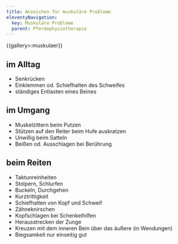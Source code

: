 ```yaml
---
title: Anzeichen für muskuläre Probleme
eleventyNavigation:
  key: Muskuläre Probleme
  parent: Pferdephysiotherapie
---
```

{{gallery>:muskulaer}}

## im Alltag

*  Senkrücken
*  Einklemmen od. Schiefhalten des Schweifes
*  ständiges Entlasten eines Beines


## im Umgang

*  Muskelzittern beim Putzen
*  Stützen auf den Reiter beim Hufe auskratzen
*  Unwillig beim Satteln
*  Beißen od. Ausschlagen bei Berührung


## beim Reiten

*  Taktunreinheiten
*  Stolpern, Schlurfen
*  Buckeln, Durchgehen
*  Kurztrittigkeit
*  Schiefhalten von Kopf und Schweif
*  Zähneknirschen
*  Kopfschlagen bei Schenkelhilfen
*  Herausstrecken der Zunge
*  Kreuzen mit dem inneren Bein über das äußere (in Wendungen)
*  Biegsamkeit nur einseitig gut
